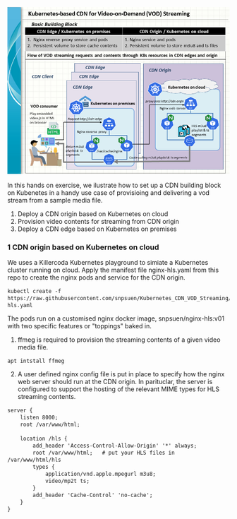 ![Kubernetes_VOD_Streaming](kubernetes_vod_streaming.png)

In this hands on exercise, we ilustrate how to set up a CDN building block on Kubenetes in a handy use case of provisioing and delivering a vod stream from a sample media file.
1. Deploy a CDN origin based on Kubernetes on cloud
2. Provision video contents for streaming from CDN origin
3. Deploy a CDN edge based on Kubernetes on premises

### 1 CDN origin based on Kubernetes on cloud

We uses a Killercoda Kubernetes playground to simiate a Kubernetes cluster running on cloud.
Apply the manifest file nginx-hls.yaml from this repo to create the nginx pods and service for the CDN origin.
```
kubectl create -f https://raw.githubusercontent.com/snpsuen/Kubernetes_CDN_VOD_Streaming/refs/heads/main/artifact/nginx-hls.yaml
```

The pods run on a customised nginx docker image, snpsuen/nginx-hls:v01 with two specific features or "toppings" baked in.

1. ffmeg is required to provision the streaming contents of a given video media file.
```
apt intstall ffmeg
```

2. A user defined nginx config file is put in place to specify how the nginx web server should run at the CDN origin. In parituclar, the server is configured to support the hosting of the relevant MIME types for HLS streaming contents.
```
server {
    listen 8000;
    root /var/www/html;

    location /hls {
        add_header 'Access-Control-Allow-Origin' '*' always;
        root /var/www/html;   # put your HLS files in /var/www/html/hls
        types {
            application/vnd.apple.mpegurl m3u8;
            video/mp2t ts;
        }
        add_header 'Cache-Control' 'no-cache';
    }
}
```

